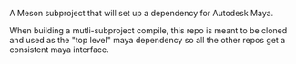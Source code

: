 A Meson subproject that will set up a dependency for Autodesk Maya.

When building a mutli-subproject compile, this repo is meant to be cloned and used as the "top level" maya dependency so all the other repos get a consistent maya interface.